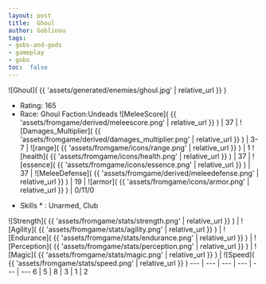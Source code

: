 ```yaml
---
layout: post
title:  Ghoul
author: Goblinou
tags:
- gobs-and-gods
- gameplay
- gobs
toc:  false
---
```


![Ghoul]( {{ 'assets/generated/enemies/ghoul.jpg' | relative_url }} )
- Rating: 165
- Race: Ghoul  Faction:Undeads
![MeleeScore]( {{ 'assets/fromgame/derived/meleescore.png' | relative_url }} ) | 37 | ![Damages_Multiplier]( {{ 'assets/fromgame/derived/damages_multiplier.png' | relative_url }} ) | 3-7 | ![range]( {{ 'assets/fromgame/icons/range.png' | relative_url }} ) | 1
![health]( {{ 'assets/fromgame/icons/health.png' | relative_url }} ) | 37 | ![essence]( {{ 'assets/fromgame/icons/essence.png' | relative_url }} ) | 37 | ![MeleeDefense]( {{ 'assets/fromgame/derived/meleedefense.png' | relative_url }} ) | 19 | ![armor]( {{ 'assets/fromgame/icons/armor.png' | relative_url }} ) | 0/11/0
* Skills * : Unarmed, Club

![Strength]( {{ 'assets/fromgame/stats/strength.png' | relative_url }} ) | ![Agility]( {{ 'assets/fromgame/stats/agility.png' | relative_url }} ) | ![Endurance]( {{ 'assets/fromgame/stats/endurance.png' | relative_url }} ) | ![Perception]( {{ 'assets/fromgame/stats/perception.png' | relative_url }} ) | ![Magic]( {{ 'assets/fromgame/stats/magic.png' | relative_url }} ) | ![Speed]( {{ 'assets/fromgame/stats/speed.png' | relative_url }} )
--- | --- | --- | --- | --- | ---
6 | 5 | 8 | 3 | 1 | 2
